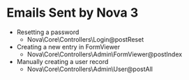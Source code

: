 # Emails Sent by Nova 3

- Resetting a password
	- Nova\Core\Controllers\Login@postReset
- Creating a new entry in FormViewer
	- Nova\Core\Controllers\Admin\FormViewer@postIndex
- Manually creating a user record
	- Nova\Core\Controllers\Admin\User@postAll